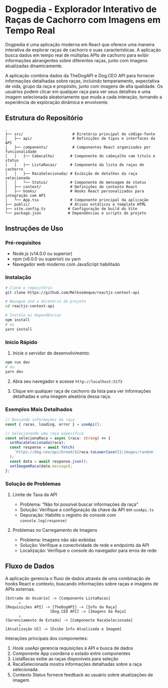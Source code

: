 # Dogpedia - Explorador Interativo de Raças de Cachorro com Imagens em Tempo Real

Dogpedia é uma aplicação moderna em React que oferece uma maneira interativa de explorar raças de cachorro e suas características. A aplicação busca dados em tempo real de múltiplas APIs de cachorro para exibir informações abrangentes sobre diferentes raças, junto com imagens atualizadas dinamicamente.

A aplicação combina dados da TheDogAPI e Dog.CEO API para fornecer informações detalhadas sobre raças, incluindo temperamento, expectativa de vida, grupo da raça e propósito, junto com imagens de alta qualidade. Os usuários podem clicar em qualquer raça para ver seus detalhes e uma imagem selecionada aleatoriamente que muda a cada interação, tornando a experiência de exploração dinâmica e envolvente.

## Estrutura do Repositório

```
.
├── src/                      # Diretório principal do código-fonte
│   ├── api/                  # Definições de tipos e interfaces da API
│   ├── components/           # Componentes React organizados por funcionalidade
│   │   ├── Cabecalho/       # Componente do cabeçalho com título e status
│   │   ├── ListaRacas/      # Componente da lista de raças de cachorro
│   │   ├── RacaSelecionada/ # Exibição de detalhes da raça selecionada
│   │   └── Status/          # Componente de mensagem de status
│   ├── context/             # Definições de contexto React
│   ├── hooks/               # Hooks React personalizados para integração com API
│   └── App.tsx              # Componente principal da aplicação
├── public/                  # Ativos estáticos e template HTML
├── vite.config.ts          # Configuração de build do Vite
└── package.json            # Dependências e scripts do projeto
```

## Instruções de Uso

### Pré-requisitos

- Node.js (v14.0.0 ou superior)
- npm (v6.0.0 ou superior) ou yarn
- Navegador web moderno com JavaScript habilitado

### Instalação

```bash
# Clone o repositório
git clone https://github.com/Melksedeque/reactjs-context-api

# Navegue até o diretório do projeto
cd reactjs-context-api

# Instale as dependências
npm install
# ou
yarn install
```

### Início Rápido

1. Inicie o servidor de desenvolvimento:

```bash
npm run dev
# ou
yarn dev
```

2. Abra seu navegador e acesse `http://localhost:5173`

3. Clique em qualquer raça de cachorro da lista para ver informações detalhadas e uma imagem aleatória dessa raça.

### Exemplos Mais Detalhados

```typescript
// Buscando informações da raça
const { racas, loading, error } = useApi();

// Selecionando uma raça específica
const selecionaRaca = async (raca: string) => {
  setRacaSelecionada(raca);
  const response = await fetch(
    `https://dog.ceo/api/breed/${raca.toLowerCase()}/images/random`
  );
  const data = await response.json();
  setImagemRaca(data.message);
};
```

### Solução de Problemas

1. Limite de Taxa da API

   - Problema: "Não foi possível buscar informações da raça"
   - Solução: Verifique a configuração da chave da API em `useApi.ts`
   - Depuração: Habilite o registro do console com `console.log(response)`

2. Problemas no Carregamento de Imagens
   - Problema: Imagens não são exibidas
   - Solução: Verifique a conectividade de rede e endpoints da API
   - Localização: Verifique o console do navegador para erros de rede

## Fluxo de Dados

A aplicação gerencia o fluxo de dados através de uma combinação de hooks React e contexto, buscando informações sobre raças e imagens de APIs externas.

```ascii
[Entrada do Usuário] -> [Componente ListaRacas]
      ↓
[Requisições API] -> [TheDogAPI] -> [Info da Raça]
                    [Dog.CEO API] -> [Imagens da Raça]
      ↓
[Gerenciamento de Estado] -> [Componente RacaSelecionada]
      ↓
[Atualização UI] -> [Exibe Info Atualizada e Imagem]
```

Interações principais dos componentes:

1. Hook useApi gerencia requisições à API e busca de dados
2. Componente App coordena o estado entre componentes
3. ListaRacas exibe as raças disponíveis para seleção
4. RacaSelecionada mostra informações detalhadas sobre a raça selecionada
5. Contexto Status fornece feedback ao usuário sobre atualizações de imagem
